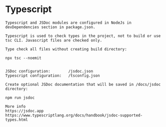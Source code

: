 # Typescript

    Typescript and JSDoc modules are configured in NodeJs in devDependencies section in package.json.
    
    Typescript is used to check types in the project, not to build or use tsc CLI. Javascript files are checked only.

    Type check all files without creating build directory:

    npx tsc --noemit
    

    JSDoc configuration:        /jsdoc.json
    Typescript configuration:   /tsconfig.json

    Create optional JSDoc documentation that will be saved in /docs/jsdoc directory:
    
    npm run jsdoc

    More info
    https://jsdoc.app
    https://www.typescriptlang.org/docs/handbook/jsdoc-supported-types.html